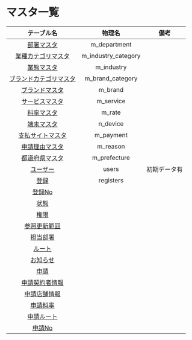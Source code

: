 # マスタ一覧

|テーブル名|物理名|備考|
|:--:|:--:|:--:|
|[部署マスタ](./master/department.md)|m_department||
|[業種カテゴリマスタ](./master/industry_category.md)|m_industry_category|
|[業態マスタ](./master/industry.md)|m_industry|
|[ブランドカテゴリマスタ](./master/brand_category.md)|m_brand_category|
|[ブランドマスタ](./master/brand.md)|m_brand||||
|[サービスマスタ](./master/service.md)|m_service||||
|[料率マスタ](./master/rate.md)|m_rate||||
|[端末マスタ](./master/device.md)|n_device||||
|[支払サイトマスタ](./master/payment.md)|m_payment||||
|[申請理由マスタ](./master/reason.md)|m_reason||||
|[都道府県マスタ](./master/prefecture.md)|m_prefecture||||
|[ユーザー](./system/users.md)|users|初期データ有|
|[登録](./system/register.md)|registers|||
|[登録No]()|||||
|[状態](./system/status.md)|||||
|[権限]()|||||
|[参照更新範囲]()|||||
|[担当部署]()|||||
|[ルート]()|||||
|[お知らせ]()|||||
|[申請]()|||||
|[申請契約者情報]()|||||
|[申請店舗情報]()|||||
|[申請料率]()|||||
|[申請ルート]()|||||
|[申請No]()|||||